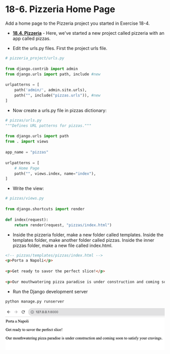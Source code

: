 18-6. Pizzeria Home Page
========================================================

Add a home page to the Pizzeria project you started in Exercise 18-4. 

* **[18.4. Pizzeria](https://github.com/nihathalici/Python-Crash-Course-The-Book/blob/main/Projects/Django-Project/2nd-Loop/00-Getting-started-with-Django/Try-it-yourself/18-4-Pizzeria.md)** - Here, we've started a new project called pizzeria with an app called pizzas.

* Edit the urls.py files. First the project urls file.
```python
# pizzeria_project/urls.py

from django.contrib import admin
from django.urls import path, include #new

urlpatterns = [
    path('admin/', admin.site.urls),
    path("", include("pizzas.urls")), #new
]
```

* Now create a urls.py file in pizzas dictionary:
```python
# pizzas/urls.py
"""Defines URL patterns for pizzas."""

from django.urls import path
from . import views

app_name = "pizzas"

urlpatterns = [
    # Home Page
    path("", views.index, name="index"),
]
```

* Write the view:
```python
# pizzas/views.py

from django.shortcuts import render

def index(request):
    return render(request, "pizzas/index.html")
```

* Inside the pizzeria folder, make a new folder called templates. Inside the templates folder, make another folder called pizzas.
Inside the inner pizzas folder, make a new file called index.html.

```html
<!-- pizzas/templates/pizzas/index.html -->
<p>Porta a Napoli</p>

<p>Get ready to savor the perfect slice!</p> 

<p>Our mouthwatering pizza paradise is under construction and coming soon to satisfy your cravings.</p>
```

* Run the Django development server
```shell
python manage.py runserver
```

![Try It Yourself-18-6](https://github.com/nihathalici/Python-Crash-Course-The-Book/blob/main/Projects/Django-Project/2nd-Loop/00-Getting-started-with-Django/screenshots/screenshot_try_it_yourself_18_6_pizzeria_Home_Page.PNG)
